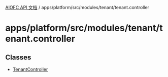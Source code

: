 [AIOFC API 文档](../../../../../../index.md) / apps/platform/src/modules/tenant/tenant.controller

# apps/platform/src/modules/tenant/tenant.controller

## Classes

- [TenantController](classes/TenantController.md)
